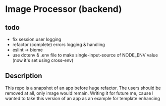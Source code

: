 # Image Processor (backend)

## todo

- fix session.user logging
- refactor (complete) errors logging & handling
- eslint -> biome
- use dotenv & .env file to make single-input-source of NODE_ENV value (now it's set using cross-env)

## Description

This repo is a snapshot of an app before huge refactor. The users should be removed at all, only image would remain. 
Writing it for future me, cause I wanted to take this version of an app as an example for template enhancing

